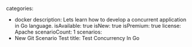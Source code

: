 categories:
  - docker
description: Lets learn how to develop a concurrent application in Go language.
isAvailable: true
isNew: true
isPremium: true
license: Apache
scenarioCount: 1
scenarios: 
  - New Git Scenario Test
title: Test Concurrency In Go
